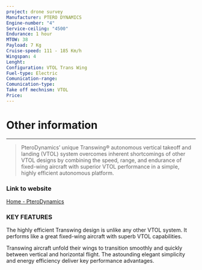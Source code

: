```yaml
---
project: drone survey
Manufacturer: PTERO DYNAMICS
Engine-number: "4"
Service-ceiling: "4500"
Endurance: 1 hour
MTOW: 38
Payload: 7 Kg
Cruise-speed: 111 - 185 Km/h
Wingspan: 4
Lenght: 
Configuration: VTOL Trans Wing
Fuel-type: Electric
Comunication-range: 
Comunication-type: 
Take off mechnism: VTOL
Price:
---
```

# Other information
---
>PteroDynamics’ unique Transwing® autonomous vertical takeoff and landing (VTOL) system overcomes inherent shortcomings of other VTOL designs by combining the speed, range, and endurance of fixed-wing aircraft with superior VTOL performance in a simple, highly efficient autonomous platform.
### Link to website
[Home - PteroDynamics](https://pterodynamics.com/)
### KEY FEATURES  
The highly efficient Transwing design is unlike any other VTOL system. It performs like a great fixed-wing aircraft with superb VTOL capabilities.  
  
Transwing aircraft unfold their wings to transition smoothly and quickly between vertical and horizontal flight. The astounding elegant simplicity and energy efficiency deliver key performance advantages.